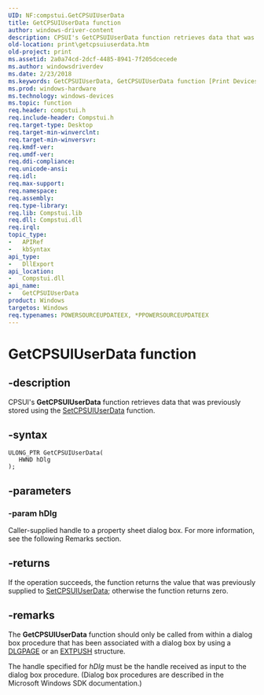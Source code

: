 ```yaml
---
UID: NF:compstui.GetCPSUIUserData
title: GetCPSUIUserData function
author: windows-driver-content
description: CPSUI's GetCPSUIUserData function retrieves data that was previously stored using the SetCPSUIUserData function.
old-location: print\getcpsuiuserdata.htm
old-project: print
ms.assetid: 2a0a74cd-2dcf-4485-8941-7f205dcecede
ms.author: windowsdriverdev
ms.date: 2/23/2018
ms.keywords: GetCPSUIUserData, GetCPSUIUserData function [Print Devices], compstui/GetCPSUIUserData, cpsuifnc_78057e6d-1a47-4b92-9d43-881ab0935169.xml, print.getcpsuiuserdata
ms.prod: windows-hardware
ms.technology: windows-devices
ms.topic: function
req.header: compstui.h
req.include-header: Compstui.h
req.target-type: Desktop
req.target-min-winverclnt: 
req.target-min-winversvr: 
req.kmdf-ver: 
req.umdf-ver: 
req.ddi-compliance: 
req.unicode-ansi: 
req.idl: 
req.max-support: 
req.namespace: 
req.assembly: 
req.type-library: 
req.lib: Compstui.lib
req.dll: Compstui.dll
req.irql: 
topic_type:
-	APIRef
-	kbSyntax
api_type:
-	DllExport
api_location:
-	Compstui.dll
api_name:
-	GetCPSUIUserData
product: Windows
targetos: Windows
req.typenames: POWERSOURCEUPDATEEX, *PPOWERSOURCEUPDATEEX
---
```


# GetCPSUIUserData function


## -description


CPSUI's <b>GetCPSUIUserData</b> function retrieves data that was previously stored using the <a href="..\compstui\nf-compstui-setcpsuiuserdata.md">SetCPSUIUserData</a> function.


## -syntax


````
ULONG_PTR GetCPSUIUserData(
   HWND hDlg
);
````


## -parameters




### -param hDlg

Caller-supplied handle to a property sheet dialog box. For more information, see the following Remarks section.


## -returns



If the operation succeeds, the function returns the value that was previously supplied to <a href="..\compstui\nf-compstui-setcpsuiuserdata.md">SetCPSUIUserData</a>; otherwise the function returns zero.




## -remarks



The <b>GetCPSUIUserData</b> function should only be called from within a dialog box procedure that has been associated with a dialog box by using a <a href="..\compstui\ns-compstui-_dlgpage.md">DLGPAGE</a> or an <a href="..\compstui\ns-compstui-_extpush.md">EXTPUSH</a> structure.

The handle specified for <i>hDlg</i> must be the handle received as input to the dialog box procedure. (Dialog box procedures are described in the Microsoft Windows SDK documentation.)



